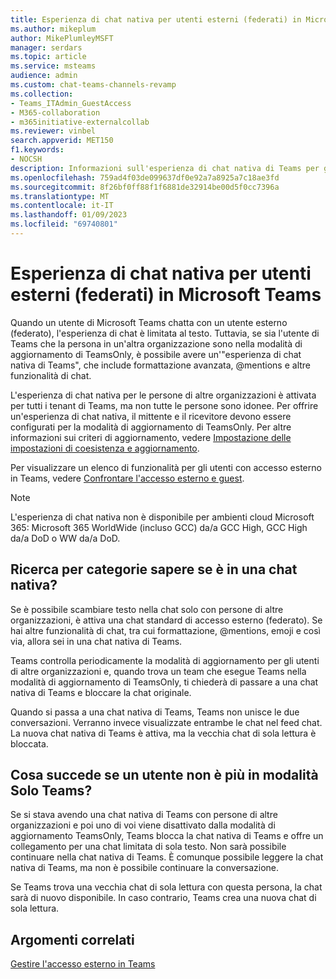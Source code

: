 ```yaml
---
title: Esperienza di chat nativa per utenti esterni (federati) in Microsoft Teams
ms.author: mikeplum
author: MikePlumleyMSFT
manager: serdars
ms.topic: article
ms.service: msteams
audience: admin
ms.custom: chat-teams-channels-revamp
ms.collection:
- Teams_ITAdmin_GuestAccess
- M365-collaboration
- m365initiative-externalcollab
ms.reviewer: vinbel
search.appverid: MET150
f1.keywords:
- NOCSH
description: Informazioni sull'esperienza di chat nativa di Teams per gli utenti con accesso esterno (federato) in Microsoft Teams, in cui entrambi gli utenti si trovano nella modalità di aggiornamento TeamsOnly.
ms.openlocfilehash: 759ad4f03de099637df0e92a7a8925a7c18ae3fd
ms.sourcegitcommit: 8f26bf0ff88f1f6881de32914be00d5f0cc7396a
ms.translationtype: MT
ms.contentlocale: it-IT
ms.lasthandoff: 01/09/2023
ms.locfileid: "69740801"
---
```

# <a name="native-chat-experience-for-external-federated-users-in-microsoft-teams"></a>Esperienza di chat nativa per utenti esterni (federati) in Microsoft Teams

Quando un utente di Microsoft Teams chatta con un utente esterno (federato), l'esperienza di chat è limitata al testo. Tuttavia, se sia l'utente di Teams che la persona in un'altra organizzazione sono nella modalità di aggiornamento di TeamsOnly, è possibile avere un'"esperienza di chat nativa di Teams", che include formattazione avanzata, @mentions e altre funzionalità di chat.

L'esperienza di chat nativa per le persone di altre organizzazioni è attivata per tutti i tenant di Teams, ma non tutte le persone sono idonee. Per offrire un'esperienza di chat nativa, il mittente e il ricevitore devono essere configurati per la modalità di aggiornamento di TeamsOnly. Per altre informazioni sui criteri di aggiornamento, vedere [Impostazione delle impostazioni di coesistenza e aggiornamento](setting-your-coexistence-and-upgrade-settings.md).

Per visualizzare un elenco di funzionalità per gli utenti con accesso esterno in Teams, vedere [Confrontare l'accesso esterno e guest](communicate-with-users-from-other-organizations.md#compare-external-and-guest-access).

> [!NOTE]
> L'esperienza di chat nativa non è disponibile per ambienti cloud Microsoft 365: Microsoft 365 WorldWide (incluso GCC) da/a GCC High, GCC High da/a DoD o WW da/a DoD.

## <a name="how-do-i-know-if-im-in-a-native-chat"></a>Ricerca per categorie sapere se è in una chat nativa?

Se è possibile scambiare testo nella chat solo con persone di altre organizzazioni, è attiva una chat standard di accesso esterno (federato). Se hai altre funzionalità di chat, tra cui formattazione, @mentions, emoji e così via, allora sei in una chat nativa di Teams. 

Teams controlla periodicamente la modalità di aggiornamento per gli utenti di altre organizzazioni e, quando trova un team che esegue Teams nella modalità di aggiornamento di TeamsOnly, ti chiederà di passare a una chat nativa di Teams e bloccare la chat originale.

Quando si passa a una chat nativa di Teams, Teams non unisce le due conversazioni. Verranno invece visualizzate entrambe le chat nel feed chat. La nuova chat nativa di Teams è attiva, ma la vecchia chat di sola lettura è bloccata.



## <a name="what-happens-if-a-user-isnt-in-teams-only-mode-anymore"></a>Cosa succede se un utente non è più in modalità Solo Teams?

Se si stava avendo una chat nativa di Teams con persone di altre organizzazioni e poi uno di voi viene disattivato dalla modalità di aggiornamento TeamsOnly, Teams blocca la chat nativa di Teams e offre un collegamento per una chat limitata di sola testo. Non sarà possibile continuare nella chat nativa di Teams. È comunque possibile leggere la chat nativa di Teams, ma non è possibile continuare la conversazione.

Se Teams trova una vecchia chat di sola lettura con questa persona, la chat sarà di nuovo disponibile. In caso contrario, Teams crea una nuova chat di sola lettura.


## <a name="related-topics"></a>Argomenti correlati

[Gestire l'accesso esterno in Teams](manage-external-access.md)
